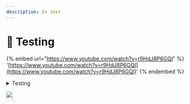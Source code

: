 ```yaml
---
description: In Jest
---
```


# 🧪 Testing

{% embed url="https://www.youtube.com/watch?v=r9HdJ8P6GQI" %}
'[https://www.youtube.com/watch?v=r9HdJ8P6GQI](https://www.youtube.com/watch?v=r9HdJ8P6GQI)'
{% endembed %}

<details>

<summary>Testing</summary>

So to sum it up, "testing" here really just means: Writing automated tests (i.e. code that runs your code) and defining expectations these tests/ code executions should meet.

Now that it's clear WHAT testing is, let's focus on the WHY.

Why would it be a good idea to write automated tests?

The answer is trivial: It speeds up development because you don't have to test everything manually after every change.

Additionally, it's less error-prone. When testing code manually, it's easy to overlook a certain scenario and therefore to overlook a bug.

Of course you can also write bad automated tests, you can forget an important scenario there, too. But over the lifespan of your project development, you'll very likely encounter issues and add respective tests.

Additionally, if you write tests, you're forced to think about your app and potential issues harder. You have to come up with clever tests that will fail if something important changes.

You are also forced to write cleaner, more modular code because the more spaghetti your code becomes, the harder it will be to test.

Less work, cleaner code, more thinking about your code - doesn't sound too bad, right?

When talking about "tests" or "automated tests" (I'll use these terms interchangeably), we can differentiate between three kind of tests:

* **Unit tests** that test one isolated unit/ piece of code (e.g. a function)
* **Integration tests** which test the combination of features (e.g. a function calling another function)
* **End-to-End (e2e) or UI tests** which test a full interaction path in your app (e.g. the signup process)

These kind of tests have a different level of complexity to write them and a different frequency with which you'll write them.

\# Unit tests Unit tests are the easiest tests to write because you have some input and can expect some result. There are no dependencies, no complex interactions.

Here's an example:

Consider this function which we use in our app - it'll take `name` and `age` as an input and return some text that contains these two parameters.

```
const generateText = (name, age) => {
  return `${name} (${age} years old)`
}
```

Here's a fitting unit test:

```
test('should output name and age', () => {
  const text = generateText('Max', 29)
  expect(text).toBe('Max (29 years old)')
})
```

This test will check whether the `generateText` function does return the expected text.

If we now change the `generateText` function, let's say like this:

```
const generateText = (name, age) => {
  return `${age} (${age} years old)`
}
```

Then our test will fail. Because this function would return `'29 (29 years old)'` instead of `'Max (29 years old)'`.

I'll come back to where the `test` and `expect` functions are coming from!

For that reason, you should split your app into a lot of small modules which you can test individually. This will lead to cleaner code as a nice side-effect.

For the same reason, you'll also write a lot of unit tests in a project. It'll be your most common form of tests. If you test all the individual units of your app, chances are high that the app as a whole will also work.

Integration tests are a bit more complex than unit tests because you now have to deal with some dependencies (e.g. another function that gets called). These dependencies of course also have an impact on the result of your test, hence it's important to write "good" tests which allow you to understand what kind of effect leads to which result.

It's also important to unit-test the dependencies of your integration test as this will help you narrow down issues.

You could also think that integration tests are redundant if you got unit tests for everything.

But that's not the case. Here's an example (which you also see in the above video):

```
exports.checkAndGenerate = (name, age) => {
  if (!validateInput(name, true, false) || !validateInput(age, false, true)) {
    return false
  }
  return generateText(name, age)
}
```

Here's a fitting integration test:

```
test('should generate a valid text output', () => {
  const text = checkAndGenerate('Max', 29)
  expect(text).toBe('Max (29 years old)')
})
```

There's no special syntax as you can see. It's a normal test. We just call it integration test because it tests something which does have dependencies.

The `checkAndGenerate` function returns the result of `generateText` in the end but before it does so, it also validates the input. It does all that by calling other functions - hence we got a dependency here.

On first look, you could think that this will only fail when either `validateInput` or `generateText` have a problem - which would of course be issues that should be detected by a unit test. So why should we test the `checkAndGenerate` function?

Well, here's the answer. Consider this change to the `checkAndGenerate` function:

```
exports.checkAndGenerate = (name, age) => {
  if (validateInput(name, true, false) || !validateInput(age, false, true)) {
    return false
  }
  return generateText(name, age)
}
```

What changed? I removed the `!` in front of the first `validateInput` call.

That will now break the logic of this function since we now handle the result of `validateInput` incorrectly. So neither `validateInput` nor `generateText` are broken and still `checkAndGenerate` would yield an invalid result.

That's why you need integration tests!

These kinds of tests simulate a certain user interaction flow with your app. This involves clicking, entering text etc.

And since it involves this, we need a browser. Actually all tests run in the browser but they'll not load up your app. They just need a browser JavaScript environment (i.e. essentially an empty browser window that's loaded up behind the scenes).

For end-to-end/ UI testing, we need a browser that loads our app though. And we need to be able to control that browser via code (so that we can program certain user interactions and simulate them).

There are tools for that and I'll dive into them in the next section.

First of all, let me show you what a test would look like:

```
test('should create an element with text and correct class', async () => {
  const browser = await puppeteer.launch({
    headless: true,
  })
  const page = await browser.newPage()
  await page.goto('localhost:3000/your-page')
  await page.click('input#name')
  await page.type('input#name', 'Anna')
  await page.click('input#age')
  await page.type('input#age', '28')
  await page.click('#btnAddUser')
  const finalText = await page.$eval('.user-item', el => el.textContent)
  expect(finalText).toBe('Anna (28 years old)')
}, 10000)
```

You can see that we simply tell the browser what to do. And at the end, we can get access to the DOM elements and validate their state, values, CSS classes - whatever we want to do.

To run all the test code you saw above, we need certain tools.

Because the test code is **not** part of your app code!

We only write it to execute it during development, it will not be shipped together with your app code. It will never run in the browser of your application users. That's really important to understand!

Instead, we need some tools that allow us to execute our tests locally, define our expectations (and check them) and control the browser for e2e testing.

In short, we need three kinds of tools:

* A test runner that executes your tests (`test()`) and summarizes the results
* An assertion library (`expect()`) that allows you to define your expectations (and check them)
* An e2e testing tool, often you use a (headless) browser for this

The test runner executes your tests and summarizes the results in the terminal. [Mocha](https://mochajs.org) is very popular but [Jest](https://jestjs.io) really is the new star in the JavaScript testing scene.

The code above and the project shown in the video also use Jest. It's easy to use, well-documented and very powerful.

You can install Jest into your project (assuming you're using [npm](https://npmjs.com) for managing it) by running:

```
npm install --save-dev jest
```

You also need to be able to define your `expect`ations and check them. Assertion libraries like [Chai](https://www.chaijs.com) help you with that.

But here, we also can use Jest! And that's the cool thing about it. Besides being powerful and all that, it's also not just a test runner but test runner + assertion library combined. Another reason for its popularity.

For e2e-testing, [Selenium](https://www.seleniumhq.org) is pretty popular but [Puppeteer](https://pptr.dev) is even more popular.

Puppeteer is a headless version of the Google Chrome browser. And it's even developed by the Google Chrome team. It's meant to be used as a headless version of Chrome (though you can even run it with an UI attached) and it's great for automated testing.

Puppeteer - which I use in this article + video - can be installed with this command:

```
npm install --save-dev puppeteer
```

With the "WHAT", "WHY", tooling and kinds of tests explained - it's time to write tests, right?

You saw snippets above and you can see the full project in the video that you find at the top of the page.

Tests are really all about defining code that should be executed by the test runner and checked via the assertion library.

With Jest, you can define a new test with the `test` function. It's globally available when running Jest. Jest will automatically execute files that end with `.spec.js` or `.test.js` hence you should place your tests in there.

Example:

```
// inside util.test.js - which should test functions defined in util.js
const { generateText } = require('./util')

test('should output name and age', () => {
  const text = generateText('Max', 29)
  expect(text).toBe('Max (29 years old)')
})
```

Here, we first of all import the functions we want to test. Jest supports these Node-style imports, it does **not** support ES module imports by default.

Thereafter, a test is defined via the `test` function.

As you can see, two arguments are passed to `test`. A description of the test which will show up in the test summary once you execute your tests. And an anonymous function that contains your test logic.

Inside the test logic/ code, you find the `expect` function.

This function is provided by the assertion library - Jest in our case.

The "expectable" object which you get then has a bunch of built-in methods that allow you to compare the result/ value you're checking with a result/ value you would have expected.

`toBe(5)` would check if a value is equal to `5` for example. But you can also check other things like:

* `toBeCalled` => Was a function executed during the test?
* `not.toBe(5)` => Is the value **not** 5?
* And much more, all to be found [here](https://jestjs.io/docs/en/expect).

You can then execute your tests by running Jest, e.g. by adding a script to your `package.json` file:

```
"scripts": {
  "test": "jest"
},
```

After that, just run `npm test` to run all your tests and get the result in the same terminal.

It's also possible to run tests in watch mode so that they automatically re-run whenever you change something:

```
"scripts": {
  "test": "jest --watch"
},
```

The test runner will gather errors/ unexpected values and mark the test as failed as soon as at least one expectation in a test (you can have multiple ones) fails.

As you saw earlier in the article, there also is no syntactical difference between unit tests and integration tests.

For e2e-tests, the general approach of using `test` and `expect` also doesn't change. But we have some additional code in our tests since we use external tools (like Puppeteer) to control the browser:

```
const puppeteer = require('puppeteer')

test('should create an element with text and correct class', async () => {
  const browser = await puppeteer.launch({
    headless: true,
  })
  const page = await browser.newPage()
  await page.goto('localhost:4000/your-page')
  await page.click('input#name')
  await page.type('input#name', 'Anna')
  await page.click('input#age')
  await page.type('input#age', '28')
  await page.click('#btnAddUser')
  const finalText = await page.$eval('.user-item', el => el.textContent)
  expect(finalText).toBe('Anna (28 years old)')
}, 10000)
```

We launch a browser (that can be controlled via the test) with `puppeteer.launch`. This browser object can then be used to create new pages (`newPage()`), navigate to different URLs (`goto()`) and interact with the page (e.g. `click()`).

Since all that code interacts with a real browser, we can then also use some built-in methods (e.g. `$eval`) to evaluate DOM elements. In the example, we extract the `textContent` of a created element. At the end, `expect` is used again to check whether the created element has a valid text or not.

Now that you know what testing is about, how it works, which tools you need and how to write tests, it's time to dive in deeper.

There are more complex testing scenarios (e.g. async code, Http requests) that you'll be facing in your projects.

The [official docs](https://jestjs.io/docs/en/getting-started) and future content here on Academind should be helpful for mastering testing though.

</details>

![](https://res.cloudinary.com/academind-gmbh/image/upload/f\_auto,q\_auto:eco/dpr\_2.0,w\_400,c\_limit,g\_center/v1/academind.com/content/tutorials/javascript-testing-introduction/javascript-different-kinds-of-tests)
